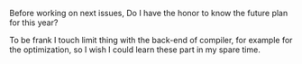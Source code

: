 Before working on next issues,
Do I have the honor to know the future plan for this year? 

To be frank I touch limit thing with the back-end of compiler, for example for the optimization, so I wish I could learn these part in my spare time.
